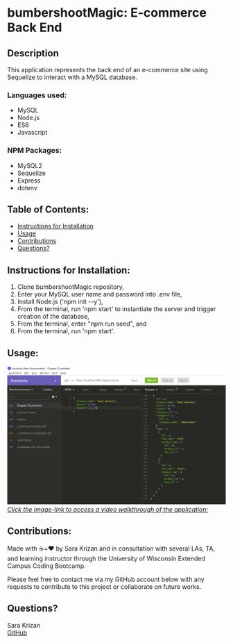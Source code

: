 # bumbershootMagic: E-commerce Back End


## Description
This application represents the back end of an e-commerce site using Sequelize to interact with a MySQL database.


### Languages used:
- MySQL
- Node.js
- ES6
- Javascript

### NPM Packages:
- MySQL2
- Sequelize
- Express
- dotenv


## Table of Contents:
- [Instructions for Installation](#instructions-for-installation)
- [Usage](#usage)
- [Contributions](#contribution-guidelines)
- [Questions?](#questions?)


## <a name="instructions-for-installation">Instructions for Installation</a>:
1. Clone bumbershootMagic repository,
1. Enter your MySQL user name and password into .env file,
1. Install Node.js ('npm init --y'),
1. From the terminal, run 'npm start' to instantiate the server and trigger creation of the database,
1. From the terminal, enter "npm run seed", and
1. From the terminal, run 'npm start'.


## <a name="usage">Usage</a>:
[![Application Screenshot](./assets/Walkthrough-screenshot.png)*Click the image-link to access a video walkthrough of the application:*]("https://drive.google.com/file/d/1JCVegcQxAKZSh0VNObS1mEwHjHBLnmZ5/view")

    
## <a name="contribution-guidelines">Contributions</a>:
Made with ☕+❤️ by Sara Krizan and in consultation with several LAs, TA, and learning instructor through the University of Wisconsin Extended Campus Coding Bootcamp.

Please feel free to contact me via my GitHub account below with any requests to contribute to this project or collaborate on future works.
    

## <a name="questions?">Questions?</a> 
Sara Krizan    
[GitHub](https://github.com/SMKrizan)
    